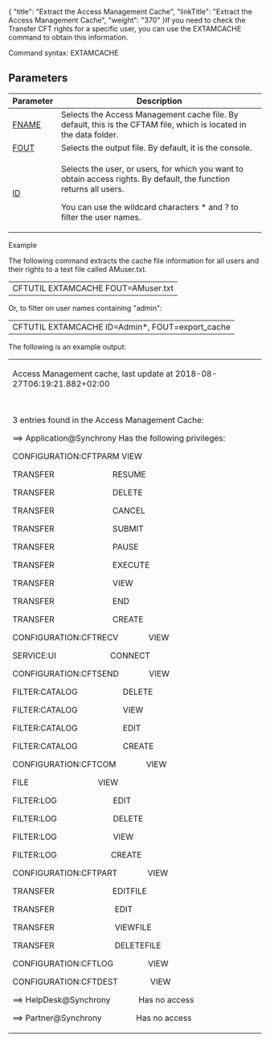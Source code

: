 {
    "title": "Extract the Access Management Cache",
    "linkTitle": "Extract the Access Management Cache",
    "weight": "370"
}If you need to check the Transfer CFT rights for a specific user, you can use the EXTAMCACHE command to obtain this information.

Command syntax: EXTAMCACHE

## Parameters

<table data-cellspacing="0">
<thead>
<tr class="header">
<th>Parameter</th>
<th>Description</th>
</tr>
</thead>
<tbody>
<tr class="odd">
<td><a href="../../../../c_intro_userinterfaces/command_summary/parameter_intro/fname">FNAME</a></td>
<td>Selects the Access Management cache file. By default, this is the CFTAM file, which is located in the <span>data </span>folder.</td>
</tr>
<tr class="even">
<td><a href="../../../../c_intro_userinterfaces/command_summary/parameter_intro/fout">FOUT</a></td>
<td>Selects the output file. By default, it is the console.</td>
</tr>
<tr class="odd">
<td><a href="../../../../c_intro_userinterfaces/command_summary/parameter_intro/id">ID</a></td>
<td><p>Selects the user, or users, for which you want to obtain access rights. By default, the function returns all users.</p>
<p>You can use the wildcard characters <span>*</span> and <span>?</span> to filter the user names.</p></td>
</tr>
</tbody>
</table>

Example

The following command extracts the cache file information for all users and their rights to a text file called AMuser.txt.

<table data-cellspacing="0">
<tbody>
<tr class="odd">
<td>CFTUTIL EXTAMCACHE FOUT=AMuser.txt</td>
</tr>
</tbody>
</table>

Or, to filter on user names containing "admin":

<table data-cellspacing="0">
<tbody>
<tr class="odd">
<td>CFTUTIL EXTAMCACHE ID=Admin*, FOUT=export_cache</td>
</tr>
</tbody>
</table>

The following is an example output:

<table data-cellspacing="0">
<tbody>
<tr class="odd">
<td><p>Access Management cache, last update at 2018-08-27T06:19:21.882+02:00</p>
<p> </p>
<p>3 entries found in the Access Management Cache:</p>
<p>==&gt; Application@Synchrony Has the following privileges:</p>
<p>CONFIGURATION:CFTPARM VIEW</p>
<p>TRANSFER                           RESUME</p>
<p>TRANSFER                           DELETE</p>
<p>TRANSFER                           CANCEL</p>
<p>TRANSFER                           SUBMIT</p>
<p>TRANSFER                           PAUSE</p>
<p>TRANSFER                           EXECUTE</p>
<p>TRANSFER                           VIEW</p>
<p>TRANSFER                           END</p>
<p>TRANSFER                           CREATE</p>
<p>CONFIGURATION:CFTRECV              VIEW</p>
<p>SERVICE:UI                         CONNECT</p>
<p>CONFIGURATION:CFTSEND              VIEW</p>
<p>FILTER:CATALOG                     DELETE</p>
<p>FILTER:CATALOG                     VIEW</p>
<p>FILTER:CATALOG                     EDIT</p>
<p>FILTER:CATALOG                     CREATE</p>
<p>CONFIGURATION:CFTCOM              VIEW</p>
<p>FILE                                VIEW</p>
<p>FILTER:LOG                          EDIT</p>
<p>FILTER:LOG                          DELETE</p>
<p>FILTER:LOG                          VIEW</p>
<p>FILTER:LOG                         CREATE</p>
<p>CONFIGURATION:CFTPART              VIEW</p>
<p>TRANSFER                           EDITFILE</p>
<p>TRANSFER                            EDIT</p>
<p>TRANSFER                            VIEWFILE</p>
<p>TRANSFER                            DELETEFILE</p>
<p>CONFIGURATION:CFTLOG                VIEW</p>
<p>CONFIGURATION:CFTDEST               VIEW</p>
<p>==&gt; HelpDesk@Synchrony             Has no access</p>
<p>==&gt; Partner@Synchrony                Has no access</p></td>
</tr>
</tbody>
</table>

 
